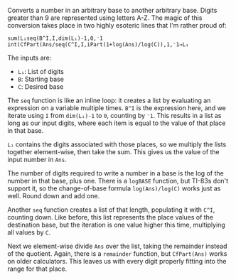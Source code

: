 Converts a number in an arbitrary base to another arbitrary base. Digits greater than 9 are represented using letters A-Z. The magic of this conversion takes place in two highly esoteric lines that I'm rather proud of:

```
sum(L₁seq(B^I,I,dim(L₁)-1,0,⁻1
int(CfPart(Ans/seq(C^I,I,iPart(1+log(Ans)/log(C)),1,⁻1→L₁
```

The inputs are:
* `L₁`: List of digits
* `B`: Starting base
* `C`: Desired base

The `seq` function is like an inline loop: it creates a list by evaluating an expression on a variable multiple times. `B^I` is the expression here, and we iterate using `I` from `dim(L₁)-1` to `0`, counting by `⁻1`. This results in a list as long as our input digits, where each item is equal to the value of that place in that base.

`L₁` contains the digits associated with those places, so we multiply the lists together element-wise, then take the sum. This gives us the value of the input number in `Ans`.

The number of digits required to write a number in a base is the log of the number in that base, plus one. There is a `logBASE` function, but TI-83s don't support it, so the change-of-base formula `log(Ans)/log(C)` works just as well. Round down and add one.

Another `seq` function creates a list of that length, populating it with `C^I`, counting down. Like before, this list represents the place values of the destination base, but the iteration is one value higher this time, multiplying all values by `C`.

Next we element-wise divide `Ans` over the list, taking the remainder instead of the quotient. Again, there is a `remainder` function, but `CfPart(Ans)` works on older calculators. This leaves us with every digit properly fitting into the range for that place.
